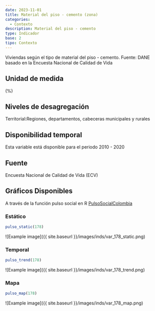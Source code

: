 ```yaml
---
date: 2023-11-01
title: Material del piso - cemento (zona)
categories:
  - Contexto
description: Material del piso - cemento
type: Indicador
base: 2
tipo: Contexto
--- 
```


Viviendas según el tipo de material del piso - cemento.
Fuente: DANE basado en la Encuesta Nacional de Calidad de Vida

## Unidad de medida
(%)

## Niveles de desagregación
Territorial:Regiones, departamentos, cabeceras municipales y rurales

## Disponibilidad temporal
Esta variable está disponible para el periodo 2010 - 2020

## Fuente
Encuesta Nacional de Calidad de Vida (ECV)

## Gráficos Disponibles

A través de la función pulso social en R [PulsoSocialColombia](https://github.com/pulsosocialcolombia/PulsoSocialColombia)

### Estático

``` R
pulso_static(178)
```

![Example image]({{ site.baseurl }}/images/inds/var_178_static.png)

### Temporal

``` R
pulso_trend(178)
```

![Example image]({{ site.baseurl }}/images/inds/var_178_trend.png)

### Mapa

``` R
pulso_map(178)
```

![Example image]({{ site.baseurl }}/images/inds/var_178_map.png)